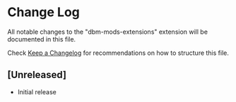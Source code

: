 # Change Log
All notable changes to the "dbm-mods-extensions" extension will be documented in this file.

Check [Keep a Changelog](http://keepachangelog.com/) for recommendations on how to structure this file.

## [Unreleased]
- Initial release